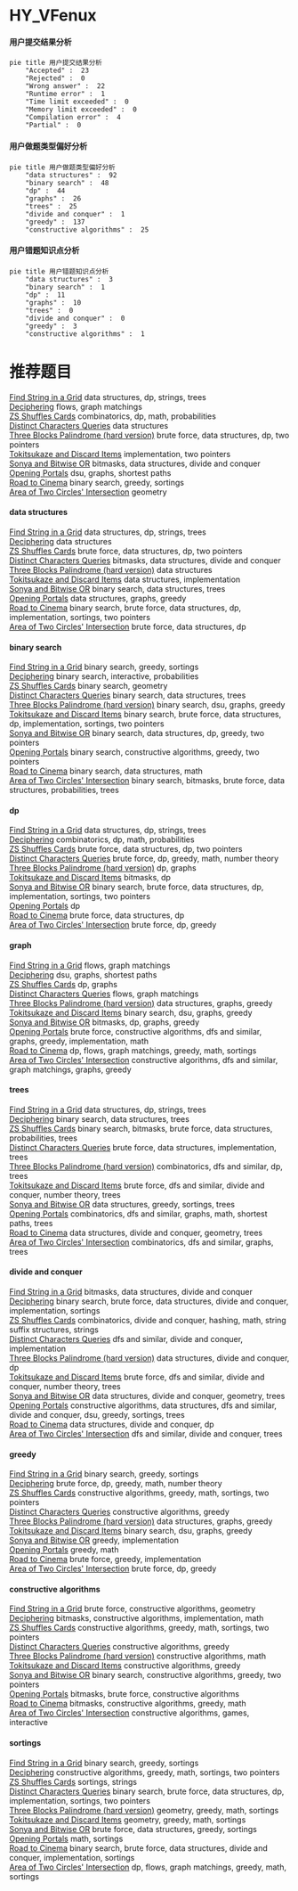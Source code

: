 # HY_VFenux
<!-- tabs:start -->
#### **用户提交结果分析**

```mermaid
pie title 用户提交结果分析
    "Accepted" :  23
    "Rejected" :  0
    "Wrong answer" :  22
    "Runtime error" :  1
    "Time limit exceeded" :  0
    "Memory limit exceeded" :  0
    "Compilation error" :  4
    "Partial" :  0
```
#### **用户做题类型偏好分析**

```mermaid
pie title 用户做题类型偏好分析
    "data structures" :  92
    "binary search" :  48
    "dp" :  44
    "graphs" :  26
    "trees" :  25
    "divide and conquer" :  1
    "greedy" :  137
    "constructive algorithms" :  25
```
#### **用户错题知识点分析**

```mermaid
pie title 用户错题知识点分析
    "data structures" :  3
    "binary search" :  1
    "dp" :  11
    "graphs" :  10
    "trees" :  0
    "divide and conquer" :  0
    "greedy" :  3
    "constructive algorithms" :  1
```
<!-- tabs:end -->
# 推荐题目
[Find String in a Grid](http://codeforces.com/problemset/problem/1252/D)		data structures,
                        dp,
                        strings,
                        trees		  
[Deciphering](http://codeforces.com/problemset/problem/491/C)		flows,
                        graph matchings		  
[ZS Shuffles Cards](http://codeforces.com/problemset/problem/1392/H)		combinatorics,
                        dp,
                        math,
                        probabilities		  
[Distinct Characters Queries](http://codeforces.com/problemset/problem/1234/D)		data structures		  
[Three Blocks Palindrome (hard version)](http://codeforces.com/problemset/problem/1335/E2)		brute force,
                        data structures,
                        dp,
                        two pointers		  
[Tokitsukaze and Discard Items](https://codeforces.com/contest/1191/problem/C)		implementation,
                        two pointers		  
[Sonya and Bitwise OR](http://codeforces.com/problemset/problem/1004/F)		bitmasks,
                        data structures,
                        divide and conquer		  
[Opening Portals](http://codeforces.com/problemset/problem/196/E)		dsu,
                        graphs,
                        shortest paths		  
[Road to Cinema](https://codeforces.com/contest/737/problem/A)		binary search,
                        greedy,
                        sortings		  
[Area of Two Circles' Intersection](http://codeforces.com/problemset/problem/600/D)		geometry		  
<!-- tabs:start -->
#### **data structures**
[Find String in a Grid](http://codeforces.com/problemset/problem/1252/D)		data structures,
                        dp,
                        strings,
                        trees		  
[Deciphering](http://codeforces.com/problemset/problem/1234/D)		data structures		  
[ZS Shuffles Cards](http://codeforces.com/problemset/problem/1335/E2)		brute force,
                        data structures,
                        dp,
                        two pointers		  
[Distinct Characters Queries](http://codeforces.com/problemset/problem/1004/F)		bitmasks,
                        data structures,
                        divide and conquer		  
[Three Blocks Palindrome (hard version)](http://codeforces.com/problemset/problem/1250/C)		data structures		  
[Tokitsukaze and Discard Items](http://codeforces.com/problemset/problem/44/G)		data structures,
                        implementation		  
[Sonya and Bitwise OR](http://codeforces.com/problemset/problem/817/F)		binary search,
                        data structures,
                        trees		  
[Opening Portals](http://codeforces.com/problemset/problem/1458/D)		data structures,
                        graphs,
                        greedy		  
[Road to Cinema](http://codeforces.com/problemset/problem/1408/D)		binary search,
                        brute force,
                        data structures,
                        dp,
                        implementation,
                        sortings,
                        two pointers		  
[Area of Two Circles' Intersection](http://codeforces.com/problemset/problem/1498/C)		brute force,
                        data structures,
                        dp		  
#### **binary search**
[Find String in a Grid](https://codeforces.com/contest/737/problem/A)		binary search,
                        greedy,
                        sortings		  
[Deciphering](http://codeforces.com/problemset/problem/1039/B)		binary search,
                        interactive,
                        probabilities		  
[ZS Shuffles Cards](http://codeforces.com/problemset/problem/8/D)		binary search,
                        geometry		  
[Distinct Characters Queries](http://codeforces.com/problemset/problem/817/F)		binary search,
                        data structures,
                        trees		  
[Three Blocks Palindrome (hard version)](http://codeforces.com/problemset/problem/1108/F)		binary search,
                        dsu,
                        graphs,
                        greedy		  
[Tokitsukaze and Discard Items](http://codeforces.com/problemset/problem/1408/D)		binary search,
                        brute force,
                        data structures,
                        dp,
                        implementation,
                        sortings,
                        two pointers		  
[Sonya and Bitwise OR](http://codeforces.com/problemset/problem/1492/C)		binary search,
                        data structures,
                        dp,
                        greedy,
                        two pointers		  
[Opening Portals](http://codeforces.com/problemset/problem/1463/D)		binary search,
                        constructive algorithms,
                        greedy,
                        two pointers		  
[Road to Cinema](http://codeforces.com/problemset/problem/1490/G)		binary search,
                        data structures,
                        math		  
[Area of Two Circles' Intersection](http://codeforces.com/problemset/problem/1479/D)		binary search,
                        bitmasks,
                        brute force,
                        data structures,
                        probabilities,
                        trees		  
#### **dp**
[Find String in a Grid](http://codeforces.com/problemset/problem/1252/D)		data structures,
                        dp,
                        strings,
                        trees		  
[Deciphering](http://codeforces.com/problemset/problem/1392/H)		combinatorics,
                        dp,
                        math,
                        probabilities		  
[ZS Shuffles Cards](http://codeforces.com/problemset/problem/1335/E2)		brute force,
                        data structures,
                        dp,
                        two pointers		  
[Distinct Characters Queries](http://codeforces.com/problemset/problem/822/D)		brute force,
                        dp,
                        greedy,
                        math,
                        number theory		  
[Three Blocks Palindrome (hard version)](http://codeforces.com/problemset/problem/8/E)		dp,
                        graphs		  
[Tokitsukaze and Discard Items](http://codeforces.com/problemset/problem/8/C)		bitmasks,
                        dp		  
[Sonya and Bitwise OR](http://codeforces.com/problemset/problem/1408/D)		binary search,
                        brute force,
                        data structures,
                        dp,
                        implementation,
                        sortings,
                        two pointers		  
[Opening Portals](http://codeforces.com/problemset/problem/1458/B)		dp		  
[Road to Cinema](http://codeforces.com/problemset/problem/1498/C)		brute force,
                        data structures,
                        dp		  
[Area of Two Circles' Intersection](http://codeforces.com/problemset/problem/1389/B)		brute force,
                        dp,
                        greedy		  
#### **graph**
[Find String in a Grid](http://codeforces.com/problemset/problem/491/C)		flows,
                        graph matchings		  
[Deciphering](http://codeforces.com/problemset/problem/196/E)		dsu,
                        graphs,
                        shortest paths		  
[ZS Shuffles Cards](http://codeforces.com/problemset/problem/8/E)		dp,
                        graphs		  
[Distinct Characters Queries](http://codeforces.com/problemset/problem/103/E)		flows,
                        graph matchings		  
[Three Blocks Palindrome (hard version)](http://codeforces.com/problemset/problem/1458/D)		data structures,
                        graphs,
                        greedy		  
[Tokitsukaze and Discard Items](http://codeforces.com/problemset/problem/1108/F)		binary search,
                        dsu,
                        graphs,
                        greedy		  
[Sonya and Bitwise OR](https://codeforces.com/contest/1341/problem/D)		bitmasks,
                        dp,
                        graphs,
                        greedy		  
[Opening Portals](http://codeforces.com/problemset/problem/1487/C)		brute force,
                        constructive algorithms,
                        dfs and similar,
                        graphs,
                        greedy,
                        implementation,
                        math		  
[Road to Cinema](http://codeforces.com/problemset/problem/1437/C)		dp,
                        flows,
                        graph matchings,
                        greedy,
                        math,
                        sortings		  
[Area of Two Circles' Intersection](http://codeforces.com/problemset/problem/1470/D)		constructive algorithms,
                        dfs and similar,
                        graph matchings,
                        graphs,
                        greedy		  
#### **trees**
[Find String in a Grid](http://codeforces.com/problemset/problem/1252/D)		data structures,
                        dp,
                        strings,
                        trees		  
[Deciphering](http://codeforces.com/problemset/problem/817/F)		binary search,
                        data structures,
                        trees		  
[ZS Shuffles Cards](http://codeforces.com/problemset/problem/1479/D)		binary search,
                        bitmasks,
                        brute force,
                        data structures,
                        probabilities,
                        trees		  
[Distinct Characters Queries](http://codeforces.com/problemset/problem/1511/C)		brute force,
                        data structures,
                        implementation,
                        trees		  
[Three Blocks Palindrome (hard version)](http://codeforces.com/problemset/problem/1499/F)		combinatorics,
                        dfs and similar,
                        dp,
                        trees		  
[Tokitsukaze and Discard Items](http://codeforces.com/problemset/problem/1491/E)		brute force,
                        dfs and similar,
                        divide and conquer,
                        number theory,
                        trees		  
[Sonya and Bitwise OR](http://codeforces.com/problemset/problem/1466/D)		data structures,
                        greedy,
                        sortings,
                        trees		  
[Opening Portals](http://codeforces.com/problemset/problem/1495/D)		combinatorics,
                        dfs and similar,
                        graphs,
                        math,
                        shortest paths,
                        trees		  
[Road to Cinema](http://codeforces.com/problemset/problem/1303/G)		data structures,
                        divide and conquer,
                        geometry,
                        trees		  
[Area of Two Circles' Intersection](http://codeforces.com/problemset/problem/1454/E)		combinatorics,
                        dfs and similar,
                        graphs,
                        trees		  
#### **divide and conquer**
[Find String in a Grid](http://codeforces.com/problemset/problem/1004/F)		bitmasks,
                        data structures,
                        divide and conquer		  
[Deciphering](http://codeforces.com/problemset/problem/1461/D)		binary search,
                        brute force,
                        data structures,
                        divide and conquer,
                        implementation,
                        sortings		  
[ZS Shuffles Cards](http://codeforces.com/problemset/problem/1466/G)		combinatorics,
                        divide and conquer,
                        hashing,
                        math,
                        string suffix structures,
                        strings		  
[Distinct Characters Queries](http://codeforces.com/problemset/problem/1490/D)		dfs and similar,
                        divide and conquer,
                        implementation		  
[Three Blocks Palindrome (hard version)](https://codeforces.com/contest/1483/problem/C)		data structures,
                        divide and conquer,
                        dp		  
[Tokitsukaze and Discard Items](http://codeforces.com/problemset/problem/1491/E)		brute force,
                        dfs and similar,
                        divide and conquer,
                        number theory,
                        trees		  
[Sonya and Bitwise OR](http://codeforces.com/problemset/problem/1303/G)		data structures,
                        divide and conquer,
                        geometry,
                        trees		  
[Opening Portals](http://codeforces.com/problemset/problem/1494/D)		constructive algorithms,
                        data structures,
                        dfs and similar,
                        divide and conquer,
                        dsu,
                        greedy,
                        sortings,
                        trees		  
[Road to Cinema](http://codeforces.com/problemset/problem/1482/E)		data structures,
                        divide and conquer,
                        dp		  
[Area of Two Circles' Intersection](http://codeforces.com/problemset/problem/566/C)		dfs and similar,
                        divide and conquer,
                        trees		  
#### **greedy**
[Find String in a Grid](https://codeforces.com/contest/737/problem/A)		binary search,
                        greedy,
                        sortings		  
[Deciphering](http://codeforces.com/problemset/problem/822/D)		brute force,
                        dp,
                        greedy,
                        math,
                        number theory		  
[ZS Shuffles Cards](http://codeforces.com/problemset/problem/1148/E)		constructive algorithms,
                        greedy,
                        math,
                        sortings,
                        two pointers		  
[Distinct Characters Queries](https://codeforces.com/contest/516/problem/B)		constructive algorithms,
                        greedy		  
[Three Blocks Palindrome (hard version)](http://codeforces.com/problemset/problem/1458/D)		data structures,
                        graphs,
                        greedy		  
[Tokitsukaze and Discard Items](http://codeforces.com/problemset/problem/1108/F)		binary search,
                        dsu,
                        graphs,
                        greedy		  
[Sonya and Bitwise OR](http://codeforces.com/problemset/problem/596/B)		greedy,
                        implementation		  
[Opening Portals](http://codeforces.com/problemset/problem/1392/A)		greedy,
                        math		  
[Road to Cinema](http://codeforces.com/problemset/problem/1114/A)		brute force,
                        greedy,
                        implementation		  
[Area of Two Circles' Intersection](http://codeforces.com/problemset/problem/1389/B)		brute force,
                        dp,
                        greedy		  
#### **constructive algorithms**
[Find String in a Grid](http://codeforces.com/problemset/problem/749/B)		brute force,
                        constructive algorithms,
                        geometry		  
[Deciphering](http://codeforces.com/problemset/problem/734/F)		bitmasks,
                        constructive algorithms,
                        implementation,
                        math		  
[ZS Shuffles Cards](http://codeforces.com/problemset/problem/1148/E)		constructive algorithms,
                        greedy,
                        math,
                        sortings,
                        two pointers		  
[Distinct Characters Queries](https://codeforces.com/contest/516/problem/B)		constructive algorithms,
                        greedy		  
[Three Blocks Palindrome (hard version)](http://codeforces.com/problemset/problem/1436/B)		constructive algorithms,
                        math		  
[Tokitsukaze and Discard Items](http://codeforces.com/problemset/problem/1493/A)		constructive algorithms,
                        greedy		  
[Sonya and Bitwise OR](http://codeforces.com/problemset/problem/1463/D)		binary search,
                        constructive algorithms,
                        greedy,
                        two pointers		  
[Opening Portals](https://codeforces.com/contest/1456/problem/B)		bitmasks,
                        brute force,
                        constructive algorithms		  
[Road to Cinema](http://codeforces.com/problemset/problem/1492/D)		bitmasks,
                        constructive algorithms,
                        greedy,
                        math		  
[Area of Two Circles' Intersection](https://codeforces.com/contest/1504/problem/D)		constructive algorithms,
                        games,
                        interactive		  
#### **sortings**
[Find String in a Grid](https://codeforces.com/contest/737/problem/A)		binary search,
                        greedy,
                        sortings		  
[Deciphering](http://codeforces.com/problemset/problem/1148/E)		constructive algorithms,
                        greedy,
                        math,
                        sortings,
                        two pointers		  
[ZS Shuffles Cards](http://codeforces.com/problemset/problem/632/C)		sortings,
                        strings		  
[Distinct Characters Queries](http://codeforces.com/problemset/problem/1408/D)		binary search,
                        brute force,
                        data structures,
                        dp,
                        implementation,
                        sortings,
                        two pointers		  
[Three Blocks Palindrome (hard version)](https://codeforces.com/contest/1496/problem/C)		geometry,
                        greedy,
                        math,
                        sortings		  
[Tokitsukaze and Discard Items](http://codeforces.com/problemset/problem/1495/A)		geometry,
                        greedy,
                        math,
                        sortings		  
[Sonya and Bitwise OR](http://codeforces.com/problemset/problem/1497/A)		brute force,
                        data structures,
                        greedy,
                        sortings		  
[Opening Portals](http://codeforces.com/problemset/problem/1427/A)		math,
                        sortings		  
[Road to Cinema](http://codeforces.com/problemset/problem/1461/D)		binary search,
                        brute force,
                        data structures,
                        divide and conquer,
                        implementation,
                        sortings		  
[Area of Two Circles' Intersection](http://codeforces.com/problemset/problem/1437/C)		dp,
                        flows,
                        graph matchings,
                        greedy,
                        math,
                        sortings		  
<!-- tabs:end -->
